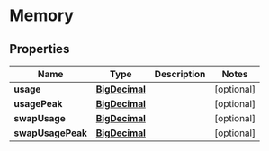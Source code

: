 

# Memory

## Properties

Name | Type | Description | Notes
------------ | ------------- | ------------- | -------------
**usage** | [**BigDecimal**](BigDecimal.md) |  |  [optional]
**usagePeak** | [**BigDecimal**](BigDecimal.md) |  |  [optional]
**swapUsage** | [**BigDecimal**](BigDecimal.md) |  |  [optional]
**swapUsagePeak** | [**BigDecimal**](BigDecimal.md) |  |  [optional]



